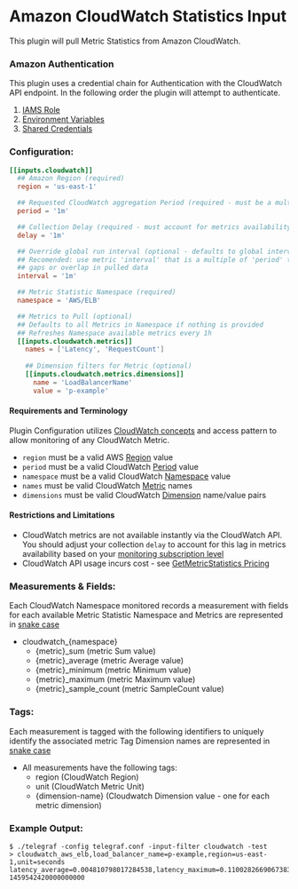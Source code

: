 # Amazon CloudWatch Statistics Input

This plugin will pull Metric Statistics from Amazon CloudWatch.

### Amazon Authentication

This plugin uses a credential chain for Authentication with the CloudWatch
API endpoint. In the following order the plugin will attempt to authenticate.
1. [IAMS Role](http://docs.aws.amazon.com/AWSEC2/latest/UserGuide/iam-roles-for-amazon-ec2.html)
2. [Environment Variables](https://github.com/aws/aws-sdk-go/wiki/configuring-sdk#environment-variables)
3. [Shared Credentials](https://github.com/aws/aws-sdk-go/wiki/configuring-sdk#shared-credentials-file)

### Configuration:

```toml
[[inputs.cloudwatch]]
  ## Amazon Region (required)
  region = 'us-east-1'

  ## Requested CloudWatch aggregation Period (required - must be a multiple of 60s)
  period = '1m'

  ## Collection Delay (required - must account for metrics availability via CloudWatch API)
  delay = '1m'

  ## Override global run interval (optional - defaults to global interval)
  ## Recomended: use metric 'interval' that is a multiple of 'period' to avoid 
  ## gaps or overlap in pulled data
  interval = '1m'

  ## Metric Statistic Namespace (required)
  namespace = 'AWS/ELB'

  ## Metrics to Pull (optional)
  ## Defaults to all Metrics in Namespace if nothing is provided
  ## Refreshes Namespace available metrics every 1h
  [[inputs.cloudwatch.metrics]]
    names = ['Latency', 'RequestCount']
	
    ## Dimension filters for Metric (optional)
    [[inputs.cloudwatch.metrics.dimensions]]
      name = 'LoadBalancerName'
      value = 'p-example'
```
#### Requirements and Terminology

Plugin Configuration utilizes [CloudWatch concepts](http://docs.aws.amazon.com/AmazonCloudWatch/latest/DeveloperGuide/cloudwatch_concepts.html) and access pattern to allow monitoring of any CloudWatch Metric.

- `region` must be a valid AWS [Region](http://docs.aws.amazon.com/AmazonCloudWatch/latest/DeveloperGuide/cloudwatch_concepts.html#CloudWatchRegions) value
- `period` must be a valid CloudWatch [Period](http://docs.aws.amazon.com/AmazonCloudWatch/latest/DeveloperGuide/cloudwatch_concepts.html#CloudWatchPeriods) value
- `namespace` must be a valid CloudWatch [Namespace](http://docs.aws.amazon.com/AmazonCloudWatch/latest/DeveloperGuide/cloudwatch_concepts.html#Namespace) value
- `names` must be valid CloudWatch [Metric](http://docs.aws.amazon.com/AmazonCloudWatch/latest/DeveloperGuide/cloudwatch_concepts.html#Metric) names
- `dimensions` must be valid CloudWatch [Dimension](http://docs.aws.amazon.com/AmazonCloudWatch/latest/DeveloperGuide/cloudwatch_concepts.html#Dimension) name/value pairs

#### Restrictions and Limitations
- CloudWatch metrics are not available instantly via the CloudWatch API. You should adjust your collection `delay` to account for this lag in metrics availability based on your [monitoring subscription level](http://docs.aws.amazon.com/AWSEC2/latest/UserGuide/using-cloudwatch-new.html)
- CloudWatch API usage incurs cost - see [GetMetricStatistics Pricing](https://aws.amazon.com/cloudwatch/pricing/)

### Measurements & Fields:

Each CloudWatch Namespace monitored records a measurement with fields for each available Metric Statistic
Namespace and Metrics are represented in [snake case](https://en.wikipedia.org/wiki/Snake_case)

- cloudwatch_{namespace}
  - {metric}_sum         (metric Sum value)
  - {metric}_average     (metric Average value)
  - {metric}_minimum     (metric Minimum value)
  - {metric}_maximum     (metric Maximum value)
  - {metric}_sample_count (metric SampleCount value)


### Tags:
Each measurement is tagged with the following identifiers to uniquely identify the associated metric
Tag Dimension names are represented in [snake case](https://en.wikipedia.org/wiki/Snake_case)

- All measurements have the following tags:
  - region           (CloudWatch Region)
  - unit             (CloudWatch Metric Unit)
  - {dimension-name} (Cloudwatch Dimension value - one for each metric dimension)

### Example Output:

```
$ ./telegraf -config telegraf.conf -input-filter cloudwatch -test
> cloudwatch_aws_elb,load_balancer_name=p-example,region=us-east-1,unit=seconds latency_average=0.004810798017284538,latency_maximum=0.1100282669067383,latency_minimum=0.0006084442138671875,latency_sample_count=4029,latency_sum=19.382705211639404 1459542420000000000
```
